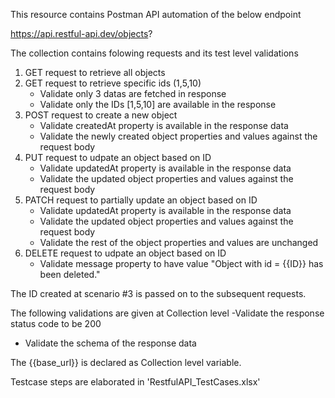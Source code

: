 This resource contains Postman API automation of the below endpoint

https://api.restful-api.dev/objects?

The collection contains folowing requests and its test level validations
1. GET request to retrieve all objects
2. GET request to retrieve specific ids (1,5,10)
	- Validate only 3 datas are fetched in response
	- Validate only the IDs [1,5,10] are available in the response
3. POST request to create a new object
	- Validate createdAt property is available in the response data
	- Validate the newly created object properties and values against the request body
4. PUT request to udpate an object based on ID
	- Validate updatedAt property is available in the response data
	- Validate the updated object properties and values against the request body
4. PATCH request to partially update an object based on ID
	- Validate updatedAt property is available in the response data
	- Validate the updated object properties and values against the request body
	- Validate the rest of the object properties and values are unchanged
5. DELETE request to udpate an object based on ID
	- Validate message property to have value "Object with id = {{ID}} has been deleted."

The ID created at scenario #3 is passed on to the subsequent requests.

The following validations are given at Collection level
-Validate the response status code to be 200
- Validate the schema of the response data

The {{base_url}} is declared as Collection level variable.

Testcase steps are elaborated in 'RestfulAPI_TestCases.xlsx'